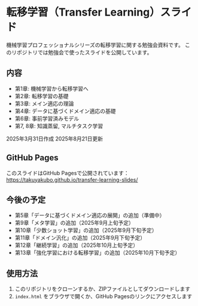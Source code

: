 # 転移学習（Transfer Learning）スライド

機械学習プロフェッショナルシリーズの転移学習に関する勉強会資料です。
このリポジトリでは勉強会で使ったスライドを公開しています。

## 内容
- 第1章: 機械学習から転移学習へ
- 第2章: 転移学習の基礎
- 第3章: メイン適応の理論
- 第4章: データに基づくドメイン適応の基礎
- 第6章: 事前学習済みモデル
- 第7, 8章: 知識蒸留, マルチタスク学習

2025年3月31日作成
2025年8月21日更新

## GitHub Pages
このスライドはGitHub Pagesで公開されています：
https://takuyakubo.github.io/transfer-learning-slides/

## 今後の予定
- 第5章「データに基づくドメイン適応の展開」の追加（準備中）
- 第9章「メタ学習」の追加（2025年9月上旬予定）
- 第10章「少数ショット学習」の追加（2025年9月下旬予定）
- 第11章「ドメイン汎化」の追加（2025年9月下旬予定）
- 第12章「継続学習」の追加（2025年10月上旬予定）
- 第13章「強化学習における転移学習」の追加（2025年10月下旬予定）


## 使用方法
1. このリポジトリをクローンするか、ZIPファイルとしてダウンロードします
2. `index.html` をブラウザで開くか、GitHub Pagesのリンクにアクセスします
